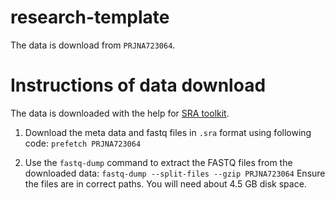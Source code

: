 # research-template

The data is download from ```PRJNA723064```.
# Instructions of data download
The data is downloaded with the help for [SRA toolkit](https://www.ncbi.nlm.nih.gov/sra/docs/toolkitsoft/).
1. Download the meta data and fastq files in ```.sra``` format using following code:
```prefetch PRJNA723064```

2. Use the ```fastq-dump``` command to extract the FASTQ files from the downloaded data: 
```fastq-dump --split-files --gzip PRJNA723064```
Ensure the files are in correct paths. You will need about 4.5 GB disk space.

